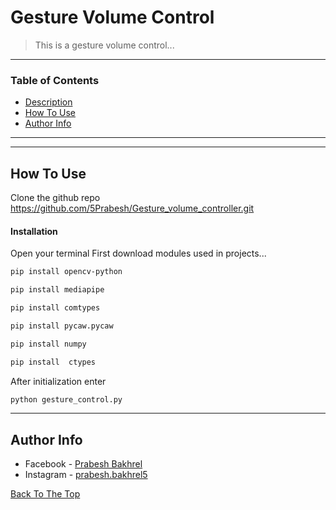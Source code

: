 # Gesture Volume Control

> This is a gesture volume control...

---

### Table of Contents

- [Description](#description)
- [How To Use](#how-to-use)
- [Author Info](#author-info)

---

---

## How To Use

Clone the github repo https://github.com/5Prabesh/Gesture_volume_controller.git

#### Installation

Open your terminal
First download modules used in projects...

```html
pip install opencv-python
```

```html
pip install mediapipe
```

```html
pip install comtypes
```

```html
pip install pycaw.pycaw
```

```html
pip install numpy
```

```html
pip install  ctypes
```


After initialization enter

```html
python gesture_control.py
```

---

## Author Info

- Facebook - [Prabesh Bakhrel](https://www.facebook.com/prabesh.bakhrel.9/)
- Instagram - [prabesh.bakhrel5](https://www.instagram.com/prabesh.bakhrel5/)

[Back To The Top](#read-me-template)
